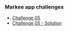### Markee app challenges

- [Challenge 05](https://github.com/mutheus/markee/pull/1)
- [Challenge 05 - Solution](https://github.com/mutheus/markee/pull/2)
